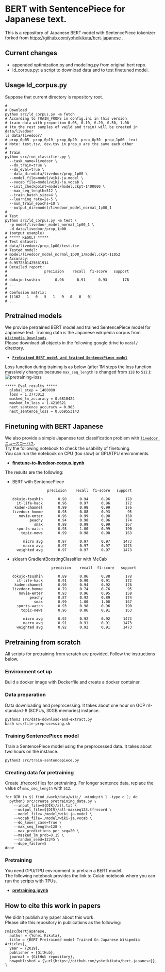 # BERT with SentencePiece for Japanese text.
This is a repository of Japanese BERT model with SentencePiece tokenizer  
forked from https://github.com/yoheikikuta/bert-japanese .

## Current changes
- appended optimization.py and modeling.py from original bert repo.
- ld_corpus.py: a script to download data and to test finetuned model.

## Usage ld_corpus.py
Suppose that current directory is repository root.

```:bash
#
# Download
python src/ld_corpus.py -m fetch
# According to TRAIN_PROPS in config.ini in this version
# train data with proportion 0.05, 0.10, 0.20, 0.50, 1.00 
# (to the rest samples of vaild and train) will be created in data/livedoor
ls data/livedoor/
# prop_0p05  prop_0p10  prop_0p20  prop_0p50  prop_1p00  text
# Note: test.tsv, dev.tsv in prop_x are the same each other
#
# Train
python src/run_classifier.py \
  --task_name=livedoor \
  --do_train=true \
  --do_eval=true \
  --data_dir=data/livedoor/prop_1p00 \
  --model_file=model/wiki-ja.model \
  --vocab_file=model/wiki-ja.vocab \
  --init_checkpoint=model/model.ckpt-1400000 \
  --max_seq_length=512 \
  --train_batch_size=4 \
  --learning_rate=2e-5 \
  --num_train_epochs=10 \
  --output_dir=model/livedoor_model_normal_1p00_1
#
# Test
python src/ld_corpus.py -m test \
  -p model/livedoor_model_normal_1p00_1 \ 
  -d data/livedoor/prop_1p00
# (output example)
# ***** RESULT *****
# Test dataset:
# data/livedoor/prop_1p00/test.tsv
# Tested model:
# model/livedoor_model_normal_1p00_1/model.ckpt-11052
# Accuracy:
# 0.9572301425661914
# Detailed report:
#                 precision    recall  f1-score   support
# 
# dokujo-tsushin       0.96      0.91      0.93       178
# ...
# 
# Confusion matrix:
# [[162   1   0   5   1   9   0   0   0]
# ...
```

## Pretrained models
We provide pretrained BERT model and trained SentencePiece model for Japanese text.
Training data is the Japanese wikipedia corpus from [`Wikimedia Downloads`](https://dumps.wikimedia.org/).  
Please download all objects in the following google drive to `model/` directory.
- **[`Pretrained BERT model and trained SentencePiece model`](https://drive.google.com/drive/folders/1Zsm9DD40lrUVu6iAnIuTH2ODIkh-WM-O?usp=sharing)** 

Loss function during training is as below (after 1M steps the loss function massively changes because `max_seq_length` is changed from `128` to `512`.):
![pretraining-loss](pretraining-loss.png)

```
***** Eval results *****
  global_step = 1400000
  loss = 1.3773012
  masked_lm_accuracy = 0.6810424
  masked_lm_loss = 1.4216621
  next_sentence_accuracy = 0.985
  next_sentence_loss = 0.059553143
```

## Finetuning with BERT Japanese
We also provide a simple Japanese text classification problem with [`livedoor ニュースコーパス`](https://www.rondhuit.com/download.html).  
Try the following notebook to check the usability of finetuning.  
You can run the notebook on CPU (too slow) or GPU/TPU environments.
- **[finetune-to-livedoor-corpus.ipynb](https://github.com/yoheikikuta/bert-japanese/blob/master/notebook/finetune-to-livedoor-corpus.ipynb)**

The results are the following:
- BERT with SentencePiece
  ```
                  precision    recall  f1-score   support

  dokujo-tsushin       0.98      0.94      0.96       178
    it-life-hack       0.96      0.97      0.96       172
   kaden-channel       0.99      0.98      0.99       176
  livedoor-homme       0.98      0.88      0.93        95
     movie-enter       0.96      0.99      0.98       158
          peachy       0.94      0.98      0.96       174
            smax       0.98      0.99      0.99       167
    sports-watch       0.98      1.00      0.99       190
      topic-news       0.99      0.98      0.98       163

       micro avg       0.97      0.97      0.97      1473
       macro avg       0.97      0.97      0.97      1473
    weighted avg       0.97      0.97      0.97      1473
  ```
- sklearn GradientBoostingClassifier with MeCab
  ```
                    precision    recall  f1-score   support

  dokujo-tsushin       0.89      0.86      0.88       178
    it-life-hack       0.91      0.90      0.91       172
   kaden-channel       0.90      0.94      0.92       176
  livedoor-homme       0.79      0.74      0.76        95
     movie-enter       0.93      0.96      0.95       158
          peachy       0.87      0.92      0.89       174
            smax       0.99      1.00      1.00       167
    sports-watch       0.93      0.98      0.96       190
      topic-news       0.96      0.86      0.91       163

       micro avg       0.92      0.92      0.92      1473
       macro avg       0.91      0.91      0.91      1473
    weighted avg       0.92      0.92      0.91      1473
  ```



## Pretraining from scratch
All scripts for pretraining from scratch are provided.
Follow the instructions below.

### Environment set up
Build a docker image with Dockerfile and create a docker container.

### Data preparation
Data downloading and preprocessing.
It takes about one hour on GCP n1-standard-8 (8CPUs, 30GB memories) instance.

```
python3 src/data-download-and-extract.py
bash src/file-preprocessing.sh
```

### Training SentencePiece model
Train a SentencePiece model using the preprocessed data.
It takes about two hours on the instance.

```
python3 src/train-sentencepiece.py
```

### Creating data for pretraining
Create .tfrecord files for pretraining.
For longer sentence data, replace the value of `max_seq_length` with `512`.

```
for DIR in $( find /work/data/wiki/ -mindepth 1 -type d ); do 
  python3 src/create_pretraining_data.py \
    --input_file=${DIR}/all.txt \
    --output_file=${DIR}/all-maxseq128.tfrecord \
    --model_file=./model/wiki-ja.model \
    --vocab_file=./model/wiki-ja.vocab \
    --do_lower_case=True \
    --max_seq_length=128 \
    --max_predictions_per_seq=20 \
    --masked_lm_prob=0.15 \
    --random_seed=12345 \
    --dupe_factor=5
done
```

### Pretraining
You need GPU/TPU environment to pretrain a BERT model.  
The following notebook provides the link to Colab notebook where you can run the scripts with TPUs.

- **[pretraining.ipynb](https://github.com/yoheikikuta/bert-japanese/blob/master/notebook/pretraining.ipynb)**


## How to cite this work in papers
We didn't publish any paper about this work.  
Please cite this repository in publications as the following:

```
@misc{bertjapanese,
  author = {Yohei Kikuta},
  title = {BERT Pretrained model Trained On Japanese Wikipedia Articles},
  year = {2019},
  publisher = {GitHub},
  journal = {GitHub repository},
  howpublished = {\url{https://github.com/yoheikikuta/bert-japanese}},
}
```
